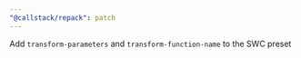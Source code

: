 ```yaml
---
"@callstack/repack": patch
---
```


Add `transform-parameters` and `transform-function-name` to the SWC preset

